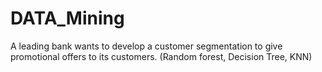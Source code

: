 # DATA_Mining
A leading bank wants to develop a customer segmentation to give promotional offers to its customers. (Random forest, Decision Tree, KNN)
